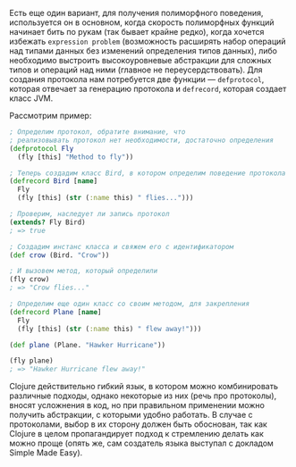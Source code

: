 Есть еще один вариант, для получения полиморфного поведения, используется он в основном, когда скорость полиморфных функций начинает бить по рукам (так бывает крайне редко), когда хочется избежать `expression problem` (возможность расширять набор операций над типами данных без изменений определения типов данных), либо необходимо выстроить высокоуровневые абстракции для сложных типов и операций над ними (главное не переусердствовать). Для создания протокола нам потребуется две функции — `defprotocol`, которая отвечает за генерацию протокола и `defrecord`, которая создает класс JVM.

Рассмотрим пример:

```clojure
; Определим протокол, обратите внимание, что
; реализовывать протокол нет необходимости, достаточно определения
(defprotocol Fly
  (fly [this] "Method to fly"))

; Теперь создадим класс Bird, в котором определим поведение протокола
(defrecord Bird [name]
  Fly
  (fly [this] (str (:name this) " flies...")))

; Проверим, наследует ли запись протокол
(extends? Fly Bird)
; => true

; Создадим инстанс класса и свяжем его с идентификатором
(def crow (Bird. "Crow"))

; И вызовем метод, который определили
(fly crow)
; => "Crow flies..."

; Определим еще один класс со своим методом, для закрепления
(defrecord Plane [name]
  Fly
  (fly [this] (str (:name this) " flew away!")))

(def plane (Plane. "Hawker Hurricane"))

(fly plane)
; => "Hawker Hurricane flew away!"
```

Clojure действительно гибкий язык, в котором можно комбинировать различные подходы, однако некоторые из них (речь про протоколы), вносят усложнения в код, но при правильном применении можно получить абстракции, с которыми удобно работать. В случае с протоколами, выбор в их сторону должен быть обоснован, так как Clojure в целом пропагандирует подход к стремлению делать как можно проще (опять же, сам создатель языка выступал с докладом Simple Made Easy).
